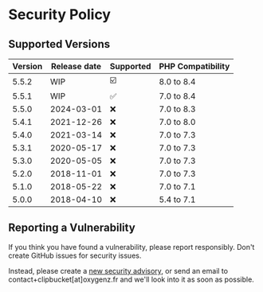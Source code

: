 # Security Policy

## Supported Versions

| Version | Release date | Supported               | PHP Compatibility |
|---------|--------------|-------------------------|-------------------|
| 5.5.2   | WIP          | :ballot_box_with_check: | 8.0 to 8.4        |
| 5.5.1   | WIP          | :white_check_mark:      | 7.0 to 8.4        |
| 5.5.0   | 2024-03-01   | :x:                     | 7.0 to 8.3        |
| 5.4.1   | 2021-12-26   | :x:                     | 7.0 to 8.0        |
| 5.4.0   | 2021-03-14   | :x:                     | 7.0 to 7.3        |
| 5.3.1   | 2020-05-17   | :x:                     | 7.0 to 7.3        |
| 5.3.0   | 2020-05-05   | :x:                     | 7.0 to 7.3        |
| 5.2.0   | 2018-11-01   | :x:                     | 7.0 to 7.3        |
| 5.1.0   | 2018-05-22   | :x:                     | 7.0 to 7.1        |
| 5.0.0   | 2018-04-10   | :x:                     | 5.4 to 7.1        |

## Reporting a Vulnerability
If you think you have found a vulnerability, please report responsibly. 
Don't create GitHub issues for security issues. 

Instead, please create a [new security advisory](https://github.com/MacWarrior/clipbucket-v5/security/advisories), or send an email to contact+clipbucket[at]oxygenz.fr and we'll look into it as soon as possible.
